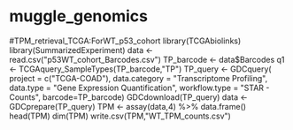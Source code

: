 # muggle_genomics
#TPM_retrieval_TCGA:ForWT_p53_cohort
library(TCGAbiolinks)
library(SummarizedExperiment)
data <- read.csv("p53WT_cohort_Barcodes.csv")
TP_barcode <- data$Barcodes
q1 <- TCGAquery_SampleTypes(TP_barcode,"TP") 
TP_query <- GDCquery(
  project = c("TCGA-COAD"),
  data.category = "Transcriptome Profiling",
  data.type = "Gene Expression Quantification", 
  workflow.type = "STAR - Counts",
  barcode=TP_barcode)
GDCdownload(TP_query) 
data <- GDCprepare(TP_query)
TPM <- assay(data,4) %>% data.frame()
head(TPM)
dim(TPM)
write.csv(TPM,"WT_TPM_counts.csv")
